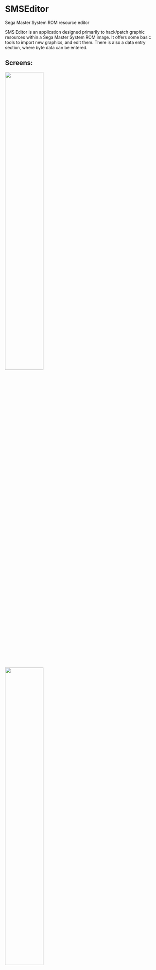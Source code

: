 # SMSEditor
Sega Master System ROM resource editor

SMS Editor is an application designed primarily to hack/patch graphic resources within a Sega Master System ROM image. It offers some basic tools to import new graphics, and edit them. There is also a data entry section, where byte data can be entered.

## Screens:
<img src="https://pyxosoft.com/projects/sms_editor/sms_editor_0001.png" width="50%" height="50%" />
<img src="https://pyxosoft.com/projects/sms_editor/sms_editor_0002.png" width="50%" height="50%" />
<img src="https://pyxosoft.com/projects/sms_editor/sms_editor_0003.png" width="50%" height="50%" />

## Crash course in SMS Editor by example (Images to come):

What you will need:
A ROM that you will be creating a hack of
SMS Editor
Note: I will be using Emulicious for this example, I suggest getting the latest version for this example

Suggested tools:
* A decent graphics editor, like Gimp: 
https://www.gimp.org/

* An emulator, like Emulicious or Meka: 
https://emulicious.net/ 
https://www.smspower.org/meka/

* A ROM checker, to make sure your ROM is legit, before hacking it: 
https://www.smspower.org/maxim/Software/SMSChecker

* A hex editor, to look at the data at the byte level: 
http://frhed.sourceforge.net/en/

* A visual graphics data tool: 
http://jmimu.free.fr/mastertileconverter/

* A ROM patch application, Flips: 
https://www.smspower.org/Hacks/HowToUseBPSAndIPSPatchFiles

## Start:
SMS Editor can generate its own project files, but to start a new project, you will need to load the Sega Master System ROM you want to hack first.
To do this, click "File" at the top left, then click "Open ROM". The "Open ROM" file dialog box will display. From there, select your ROM (.sms) 
file. This will load the ROM into memory, and SMS Editor's UI will display.

## Graphics:
SMS Editor is primarily a graphics editing tool for Sega Master System ROMs. But, before you can change anything in an existing ROM, we need to first 
define graphical building blocks common in all Sega Master System games. The three building blocks are; palettes, tilesets, and tilemaps. In this example 
we're going to define some graphics within SMS Editor, and then later edit them, and finally compile the changes into a hacked version of the ROM. 
Let's get started.

## Palettes:
Palettes are a collection of colors that the Master System uses when drawing graphics to the screen. The Master System has two palettes that it 
can use, the background palette, and the sprite palette. Each palette has 16 colors out of 64 total colors the Master System can use. The topic 
of palettes is quite detailed, and it won't be covered fully here. For more information about palettes, visit Maxim's thorough explaination of 
them here:

https://www.smspower.org/maxim/HowToProgram/Palette

So, our first step we're going to find a palette in a ROM to use for other graphic assets. After we've loaded our ROM into SMS Editor, as 
explained in the Start section, we're going to switch to Emulicious and load the same ROM into it. The game I'm using in this example is Golden Axe.

Emulicious is a powerful tool and emulator, with a ton of features that we will make use of for simplicity's sake. Once Golden Axe has been started, 
proceed to the stage 1 screen. From there, we're going to click from the menu bar at the top, "Tools>>Palette Viewer". The palette viewer window will 
appear. Emulicious displays the background palette on the top, and the sprite palette on the bottom. If we click the first color of the background 
palette, there will be a ROM address next to the section labeled, "Source:", click it, and you will open the memory editor. The cursor will 
automatically be set in the ROM where that palette color is located. To copy that position, right click the "Address:" section on the 
lower left corner of the window, then click "Copy Address". This will copy the address in hexidecimal format to the clipboard. If Emulicious doesn't 
have that option, your version may be out of date.

Once we have the address, we're going to head back over to SMS Editor. Click the "Palettes" tab, and paste the address in the "Position (Hex)" field. 
Next, we're going to enter "Stage 1 BG" in the "Name" field. Then, we're going to set the "Length" field to 16, for 16 colors. Each color is a byte 
in the ROM, length is always in number of bytes. Lastly, click the "Validate Palette" button, this will fetch the data from the loaded ROM, and bring 
it back if it is valid. If everything goes well, the palette will be updated with the colors that show up in Emulicious for the background palette.

Once you've made sure the colors match (You can hover over each one to see their value on the palettes tab), click the "Save Palette" button to import 
the palette into your project. Nice, we now have our first palette from the game. Next, click the "Tilesets" tab, and we're off to grab our next asset.

# Tilesets:
Tilesets, or tiles, are the raw pixel color information. A pixel is a number from 0 to 15, that directly represents the color index of the palette we 
just defined earlier. So a pixel that has a 1 for a value, would be the color white, based on our previous palette we got. Indexes always start at 0, 
so 1 is the second color in the background palette. For more information on tiles, visit Maxim's thorough explaination of them here:

https://www.smspower.org/maxim/HowToProgram/Tiles

To get Golden Axe's stage 1 tiles, we follow the same types of steps. Getting the starting address from Emulicious, and entering that address into 
SMS Editor. So, we go back to Emulicious, click "Tools>>Tile Viewer", which launches another window. This window shows all the graphics that have been 
loaded from the ROM data, into video memory. If you hover the mouse over the graphics, portion, you can see information updating on the right side of the
interface. We're interested in where the background tiles start. Which looks like tile index 128, so click that tile. If we again click the ROM location 
under "Pixel Source", we'll be taken to the location in the ROM where the tileset data starts, or is it? The data doesn't have enough zeros to be the 
right place. So let's try the next tile at tile index 129, click the ROM location, and it looks like valid data. Emulicious also highlights data in a 
certain color, to give a better indication on what the data might be. Most of the time it's spot on. We right click and copy the address like last 
time, and paste it into SMS Editor under the "Position (Hex)" field again (Address CA78). We name the tileset "Stage 1" again, now all we need is the length, 
which 
again, is in bytes. In Emulicious, if we click the starting address, and drag downwards, it'll sho the number of bytes being selected. We're going to 
do that until we are at the end of the tileset data. Again, Emulicious making this very easy, by color coding the byte values. Once at the end, take 
note of the number of bytes selected, and that's what we'll enter for the length of the tileset. Just a note, one tile is 32 bytes, so make sure your 
length is divisible by 32 evenly, to be sure you're getting the exact amount of tile data, no more, no less. Of course SMS Editor will display more or 
less bytes, if you happen to get the wrong amount. The length should be 3968 bytes (3968 / 32 is 124 tiles total). Any more than that will look like a 
jumbled mess. We want to make sure we're not going further than the tile data. As we might accidentally overwrite something important.

Click "Validate Tileset", to get the data from the ROM and display it on the screen. Does it look right? Is it over or under the tile count unevenly? 
These are the questions to ask yourself when you're searching for data. But if you mess up, you can always come back and adjust. After validating the 
tileset, it should say the number of tiles (124) on bottom status bar, next to "Tile Count". Congrats, we just defined our first tileset. Now we need 
that final graphical piece, the tilemap. So click the "Tilemaps" tab next.

## Tilemaps:
Tilemaps, much like a tileset pixel, uses a number to reference another graphical object. In a tileset, each pixel is a number pointing to a palette color. 
Well, with tilemaps, each tile is a number referencing a tile in a tileset. Each of these numbers tells the Master System's graphics processor, what tile 
to draw from the tileset. So a tilemap is a 2D grid of tiles, with a width and height. There are also special flags that can be set for each tile index. 
Like if it should be drawn flipped, or if it's drawn in front of a object in the game. More information from Maxim, here:

https://www.smspower.org/maxim/HowToProgram/Tilemap

Finally, we're going to get the tilemap data. Once again, using Emulicious. This time from the stage 1 screen, we're going to click on 
"Tools>>Tilemap Viewer", another window will display itself. You'll see the current screen tiles drawn in it. Click the up most left corner tile. Next to 
"Source Tile Index", click on the ROM location. Emulicious should get us close to the right location. If we look at the values, they're pretty high. starting 
at 129 (81 in hex) for the first tile index. That's more than the stage 1 tileset has in tile count total (Remember the tileset had 124 tiles) Not to 
mention, a standard tilemap tile usually has another byte (2 bytes per tile), that holds the tile flags, and the rest of the tile index value. What gives?

To explain this, and this isn't the case for every game, but Golden Axe does not use tile flags (Attributes) for most tilemaps, it only holds the tile 
index in its ROM, and that's it. Meaning it only uses 1 byte per tile, instead of 2. It can't use tile flipping, priority flag, etc.. etc.. (Look at 
Maxim's tilemap page for more info.) That also means that the maximum tile index is only 255. So, because of this, we need to make some adjustments when 
defining the tilemap. In SMS Editor, we have an "Offset" field that can simulate that the tilemap starts at Tile index 0. It does not write the offset value 
on ROM export. This is for visual and editing purposes only. Since technically, the tileset starts in graphics memory on the 128th tile, int the "Offset"
field, enter 128, to subtract the stored tile index back by 128, meaing the first tile starts at 0. 

In the "Position (Hex)" field, we're going to enter D9F8. In the "Name" field, enter Stage 1. We now need the width and height of the tilemap, in tiles. 
Sometimes this information is close to the tilemap data itself, but for this one, I think I found the data through other means. I don't recall 
how. I did find the right numbers however, so for the "Columns" field, enter 160, and for the "Rows" field, enter 24. That means our tilemap is 160 tiles 
wide, and 24 tiles high. The actual size in pixels is 1280 x 192. Since a tile is 8 x 8 pixels big, we just take the tilemap dimensions, and times them 
by 8 to get the actual size.  For the "Tileset" field, select our Stage 1 tileset, that we defined earlier. Lastly, for the "Background Palette", choose 
Stage 1 BG. Click "Validate Tilemap" and the stage should appear. Except wait a minute, it seems jumbled. 

This is because the first blank tile is elsewhere in the ROM. Not next to the Stage 1 tileset data. Golden Axe places the empty tile in graphics memory, 
when the game is running, before the rest of the tileset data. So, to make up for this, and simulate a preceeding blank tile, just go back to the Stage 1 
tileset, and in the "Offset" field, enter a 1, then save it. This will pad the tileset with an empty tile, it will not write it back to the ROM on export. 
This is just so it looks right when viewing and editing it. Lastly, go back to the tilemap, it should update, and look like it does in the game.

## Sprites:
Now that we have a palette, a tileset, and a tilemap, we have enough information to create a Sprite. The Sprite object can hold a background and sprite 
palette, and a collection of tilemaps. This can be put together in any way you see fit. The idea is to put together assets that are related to one 
another for optimized editing. While the Stage 1 graphics aren't the best example of this, there are other assets that benefit from putting them together 
in a Sprite. For instance, the walking animation of Ax Battler (Tarik) uses only one tileset, for many tilemaps. Editing those assets in a single 
place is more manageable. The graphics can be exported, worked on in an external editor like Gimp, and reimported. There is also no need to 
worry about keeping the image in 8 bit indexed mode, as the importer will match the colors of the target palette(s). Or they can be assigned manually. 
So click on the Sprites tab, so we can define a sprite object.

On the sprite page, in the "Name" field, enter Stage 1. For the background palette, choose Stage 1 BG, and finally from the "Tilemap" drop down, select 
Stage 1 then click the "Add" button, to add it to the sprite's list of tilemaps. Click "Save Sprite". We now have an asset that can be edited.

## Sprite Edits:
Once we have created a sprite through the "Sprites" tab, it will be available on the "Sprite Edits" tab. Stage 1 should already be selected. There 
are a myriad of options, but the one we're focusing on is the "Import Sprite Graphics" button. What we want to accomplish is replacing the entire 
stage 1 graphics, with something new. Before we do that however, we need to update the palette for our replacement graphics.

Click "Edit Palettes", a window will appear with a list of all the palettes. Select Stage 1 BG from the list. We're going to change the palette to 
following colors: $05, $3F, $34, $03, $10, $01, $16, $2B, $00, $1A, $15, $2A, $04, $16, $01, $34. To do this, click on a color in the "Edit Palette" 
section, it should start blinking with a red outline. That means it's ready to be set. Now click on a color from the "Color Palette" section. It will 
replace the selected color. Once this has been done for all colors, close the window. It's worth noting, if you click outside the color palette 
colors, it will set the selected color to white.

Now that we're done with changing the palette, click the "Import Sprite Graphics" button. A window will display asking for the image that contains 
the new graphics (.png), select the stage 1 graphics, and the importer window will display. Here it will give various compile options. The importer 
will automatically match the colors from the image, with the palettes assigned to the sprite. You can assign certain tiles to use the background or 
sprite tiles, if there's support for tile flags (Attributes). Since the tilemap doesn't support tile flags, we can just leave it pointing to the 
background palette. What we're concerned with primarily, is that the tiles being imported are less than or equal to the originals size. If not, the 
data will be truncated on write, unless the "Override Length" option is used. The "Override Length" option should only be used if you're sure 
you're not writing over something else, when the ROM is exported. SMS Editor truncates to the original size of the defined data, by default. If 
there is any issues with the import size, a warning will display on the bottom status bar. This is particularily helpful with assets that get 
compressed. If the import data is smaller than the original, SMS Editor pads the data with zeros to the original's data length.

There's one last issue to resolve before importing the new graphics. The colors $34, $01, and $16 need to be up on the second half of the background 
palette. This can be easily done by clicking the color (It will blink with a red border), and then clicking the right arrow button, to move it to 
the right. I do this, because of the way Golden Axe blends tiles. Once done, click okay, and the new graphics have been imported.

## Export:
Finally, we can take our new Stage 1, and export it to a newly hacked version of the original game. Click "File>>Create ROM (.sms)" and a dialog will 
display, where you can name and save the ROM where you like. Last thing to do is fire up your favorite SMS emulator, and give it a test. You did it!
If you like the results, you can create a patch from it, using Flips, as listed previously.




